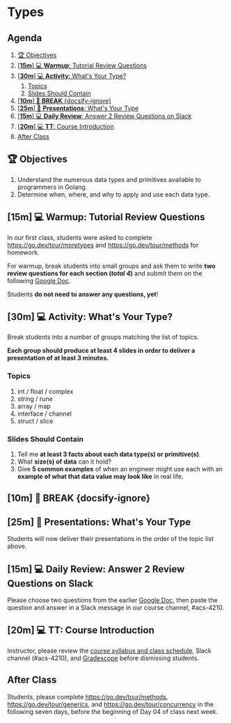 # Types

<!-- omit in toc -->
## Agenda

1. [🏆 Objectives](#%F0%9F%8F%86%2D%6F%62%6A%65%63%74%69%76%65%73)
1. [\[**15m**\] 💻 **Warmup**: Tutorial Review Questions](#%5B%2A%2A%31%35%6D%2A%2A%5D%2D%F0%9F%92%BB%2D%2A%2A%77%61%72%6D%75%70%2A%2A%3A%2D%74%75%74%6F%72%69%61%6C%2D%72%65%76%69%65%77%2D%71%75%65%73%74%69%6F%6E%73)
1. [\[**30m**\] 💻 **Activity**: What's Your Type?](#%5B%2A%2A%33%30%6D%2A%2A%5D%2D%F0%9F%92%BB%2D%2A%2A%61%63%74%69%76%69%74%79%2A%2A%3A%2D%77%68%61%74%27%73%2D%79%6F%75%72%2D%74%79%70%65%3F)
   1. [Topics](#%74%6F%70%69%63%73)
   1. [Slides Should Contain](#%73%6C%69%64%65%73%2D%73%68%6F%75%6C%64%2D%63%6F%6E%74%61%69%6E)
1. [\[**10m**\] 🌴 **BREAK** {docsify-ignore}](#%5B%2A%2A%31%30%6D%2A%2A%5D%2D%F0%9F%8C%B4%2D%2A%2A%62%72%65%61%6B%2A%2A%2D%7B%64%6F%63%73%69%66%79%2D%69%67%6E%6F%72%65%7D)
1. [\[**25m**\] 👀 **Presentations**: What's Your Type](#%5B%2A%2A%32%35%6D%2A%2A%5D%2D%F0%9F%91%80%2D%2A%2A%70%72%65%73%65%6E%74%61%74%69%6F%6E%73%2A%2A%3A%2D%77%68%61%74%27%73%2D%79%6F%75%72%2D%74%79%70%65)
1. [\[**15m**\] 💻 **Daily Review**: Answer 2 Review Questions on Slack](#%5B%2A%2A%31%35%6D%2A%2A%5D%2D%F0%9F%92%BB%2D%2A%2A%64%61%69%6C%79%2D%72%65%76%69%65%77%2A%2A%3A%2D%61%6E%73%77%65%72%2D%32%2D%72%65%76%69%65%77%2D%71%75%65%73%74%69%6F%6E%73%2D%6F%6E%2D%73%6C%61%63%6B)
1. [\[**20m**\] 💻 **TT**: Course Introduction](#%5B%2A%2A%32%30%6D%2A%2A%5D%2D%F0%9F%92%BB%2D%2A%2A%74%74%2A%2A%3A%2D%63%6F%75%72%73%65%2D%69%6E%74%72%6F%64%75%63%74%69%6F%6E)
1. [After Class](#%61%66%74%65%72%2D%63%6C%61%73%73)



 ## 🏆 Objectives

1. Understand the numerous data types and primitives available to programmers in Golang.
1. Determine when, where, and why to apply and use each data type.

<!-- > -->

## [**15m**] 💻 **Warmup**: Tutorial Review Questions

In our first class, students were asked to complete <https://go.dev/tour/moretypes> and <https://go.dev/tour/methods> for homework.

For warmup, break students into small groups and ask them to write **two review questions for each section (_total 4_)** and submit them on the following [Google Doc](https://docs.google.com/document/d/1abDp0UH2HIR1RJPcYhbz1Hrs4092gr2maqBVwtafnUk/edit).

Students **do not need to answer any questions, yet**!

<!-- > -->

## [**30m**] 💻 **Activity**: What's Your Type?

Break students into a number of groups matching the list of topics.

**Each group should produce at least 4 slides in order to deliver a presentation of at least 3 minutes.**

### Topics

1. int / float / complex
1. string / rune
1. array / map
1. interface / channel
1. struct / slice

### Slides Should Contain

1. Tell me **at least 3 facts about each data type(s) or primitive(s)**.
2. What **size(s) of data** can it hold?
3. Give **5 common examples** of when an engineer might use each with an **example of what that data value may look like** in real life.

<!-- > -->

## [**10m**] 🌴 **BREAK** {docsify-ignore}

<!-- > -->

 ## [**25m**] 👀 **Presentations**: What's Your Type

 Students will now deliver their presentations in the order of the topic list above.

 <!-- > -->

## [**15m**] 💻 **Daily Review**: Answer 2 Review Questions on Slack

Please choose two questions from the earlier [Google Doc](https://docs.google.com/document/d/1abDp0UH2HIR1RJPcYhbz1Hrs4092gr2maqBVwtafnUk/edit), then paste the question and answer in a Slack message in our course channel, #acs-4210.

<!-- > -->

## [**20m**] 💻 **TT**: Course Introduction

Instructor, please review the [course syllabus and class schedule](../README.md), Slack channel (#acs-4210), and [Gradescope](https://gradescope.com) before dismissing students.

## After Class

Students, please complete <https://go.dev/tour/methods>, <https://go.dev/tour/generics>, and <https://go.dev/tour/concurrency> in the following seven days, before the beginning of Day 04 of class next week.
